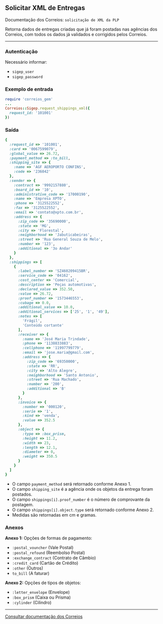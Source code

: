## Solicitar XML de Entregas

Documentação dos Correios: `solicitação de XML da PLP`

Retorna dados de entregas criadas que já foram postadas nas agências dos Correios, com todos os dados já
validados e corrigidos pelos Correios.

____

### Autenticação
Necessário informar:
* `sigep_user`
* `sigep_password`

### Exemplo de entrada

```ruby
require 'correios_gem'
...
Correios::Sigep.request_shippings_xml({
  request_id: '101001'
})
```

### Saída


```ruby
{
  :request_id => '101001',
  :card => '0067599079',
  :global_value => 26.72,
  :payment_method => :to_bill,
  :shipping_site => {
    :name => 'AGF AEROPORTO CONFINS',
    :code => '236042'
  },
  :sender => {
    :contract => '9992157880',
    :board_id => '10',
    :administrative_code => '17000190',
    :name => 'Empresa XPTO',
    :phone => '3125522552',
    :fax => '3125522552',
    :email => 'contato@xpto.com.br',
    :address => {
      :zip_code => '35690000',
      :state => 'MG',
      :city => 'Florestal',
      :neighborhood => 'Jabuticabeiras',
      :street => 'Rua General Souza de Melo',
      :number => '123',
      :additional => '3o Andar'
    }
  },
  :shippings => [
    {
      :label_number => 'SZ460209415BR',
      :service_code => '04162',
      :cost_center => 'Comercial',
      :description => 'Peças automotivas',
      :declared_value => 352.50,
      :value => 26.72,
      :proof_number => '1573446553',
      :cubage => 0.0,
      :additional_value => 10.0,
      :additional_services => ['25', '1', '49'],
      :notes => [
        'Frágil',
        'Conteúdo cortante'
      ],
      :receiver => {
        :name => 'José Maria Trindade',
        :phone => '1138833883',
        :cellphone => '11997799779',
        :email => 'jose.maria@gmail.com',
        :address => {
          :zip_code => '69350000',
          :state => 'RR',
          :city => 'Alto Alegre',
          :neighborhood => 'Santo Antonio',
          :street => 'Rua Machado',
          :number => '200',
          :additional => 'B'
        }
      },
      :invoice => {
        :number => '000120',
        :serie => '1',
        :kind => 'venda',
        :value => 352.5
      },
      :object => {
        :type => :box_prism,
        :height => 11.2,
        :width => 23,
        :length => 12.1,
        :diameter => 0,
        :weight => 350.5
      }
    }
  ]
}
```
* O campo `payment_method` será retornado conforme Anexo 1.
* O campo `shipping_site` é a agência onde os objetos da entrega foram postados.
* O campo `shippings[i].proof_number` é o número de comprovante da postagem. 
* O campo `shippings[i].object.type` será retornado conforme Anexo 2.
‌‌ 
* Medidas são retornadas em cm e gramas.

### Anexos

__Anexo 1:__
Opções de formas de pagamento:
* `:postal_vouncher` (Vale Postal)
* `:postal_refound` (Reembolso Postal)
* `:exchange_contract` (Contrato de Câmbio)
* `:credit_card` (Cartão de Crédito)
* `:other` (Outros)
* `to_bill` (A faturar)

__Anexo 2:__
Opções de tipos de objetos:
* `:letter_envelope` (Envelope)
* `:box_prism` (Caixa ou Prisma)
* `:cylinder` (Cilindro)

---

[Consultar documentação dos Correios](CORREIOS_DOCUMENT.pdf)
